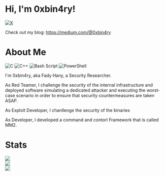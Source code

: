 # Hi, I'm 0xbin4ry!

[![X](https://img.shields.io/badge/X-black.svg?logo=X&logoColor=white)](https://x.com/0xbin4ry) 

Check out my blog: https://medium.com/@0xbin4ry

# About Me
![C](https://img.shields.io/badge/c-%2300599C.svg?style=for-the-badge&logo=c&logoColor=white) ![C++](https://img.shields.io/badge/c++-%2300599C.svg?style=for-the-badge&logo=c%2B%2B&logoColor=white) ![Bash Script](https://img.shields.io/badge/bash_script-%23121011.svg?style=for-the-badge&logo=gnu-bash&logoColor=white) ![PowerShell](https://img.shields.io/badge/PowerShell-%235391FE.svg?style=for-the-badge&logo=powershell&logoColor=white)

I'm 0xbin4ry, aka Fady Hany, a Security Researcher.

As Red Teamer, I challenge the security of the internal infrastructure and deployed software simulating a dedicated attacker and executing the worst-case scenario in order to ensure that security countermeasures are taken ASAP.

As Exploit Developer, I chanllenge the security of the binaries

As Developer, I developed a command and contorl Framework that is called MM2.

# Stats
![](https://github-readme-stats.vercel.app/api?username=0xbin4ry&theme=dark&hide_border=false&include_all_commits=true&count_private=false)<br/>
![](https://nirzak-streak-stats.vercel.app/?user=0xbin4ry&theme=dark&hide_border=false)<br/>
![](https://github-readme-stats.vercel.app/api/top-langs/?username=0xbin4ry&theme=dark&hide_border=false&include_all_commits=true&count_private=false&layout=compact)
